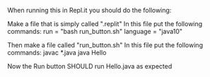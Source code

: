 When running this in Repl.it you should do the following:

Make a file that is simply called ".replit" 
In this file put the following commands:
run = "bash run_button.sh"
language = "java10"

Then make a file called "run_button.sh"
In this file put the following commands:
javac *.java
java Hello

Now the Run button SHOULD run Hello.java as expected
